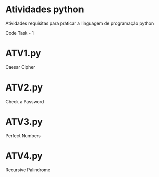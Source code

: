 # Atividades python

Atividades requisitas para práticar a linguagem de programação python 

Code Task - 1
# ATV1.py
 Caesar Cipher
 
 
# ATV2.py
Check a Password
 
# ATV3.py
Perfect Numbers
 
# ATV4.py
 Recursive Palindrome

